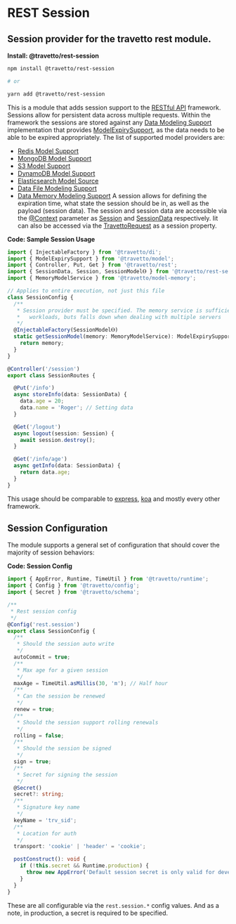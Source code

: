 <!-- This file was generated by @travetto/doc and should not be modified directly -->
<!-- Please modify https://github.com/travetto/travetto/tree/main/module/rest-session/DOC.tsx and execute "npx trv doc" to rebuild -->
# REST Session

## Session provider for the travetto rest module.

**Install: @travetto/rest-session**
```bash
npm install @travetto/rest-session

# or

yarn add @travetto/rest-session
```

This is a module that adds session support to the [RESTful API](https://github.com/travetto/travetto/tree/main/module/rest#readme "Declarative api for RESTful APIs with support for the dependency injection module.") framework.  Sessions allow for persistent data across multiple requests.  Within the framework the sessions are stored against any [Data Modeling Support](https://github.com/travetto/travetto/tree/main/module/model#readme "Datastore abstraction for core operations.") implementation that provides [ModelExpirySupport](https://github.com/travetto/travetto/tree/main/module/model/src/service/expiry.ts), as the data needs to be able to be expired appropriately.  The list of supported model providers are:
   *  [Redis Model Support](https://github.com/travetto/travetto/tree/main/module/model-redis#readme "Redis backing for the travetto model module.")
   *  [MongoDB Model Support](https://github.com/travetto/travetto/tree/main/module/model-mongo#readme "Mongo backing for the travetto model module.")
   *  [S3 Model Support](https://github.com/travetto/travetto/tree/main/module/model-s3#readme "S3 backing for the travetto model module.")
   *  [DynamoDB Model Support](https://github.com/travetto/travetto/tree/main/module/model-dynamodb#readme "DynamoDB backing for the travetto model module.")
   *  [Elasticsearch Model Source](https://github.com/travetto/travetto/tree/main/module/model-elasticsearch#readme "Elasticsearch backing for the travetto model module, with real-time modeling support for Elasticsearch mappings.")
   *  [Data File Modeling Support](https://github.com/travetto/travetto/tree/main/module/model-file#readme "Datastore file abstraction for core operations.")
   *  [Data Memory Modeling Support](https://github.com/travetto/travetto/tree/main/module/model-memory#readme "Datastore memory abstraction for core operations.")
A session allows for defining the expiration time, what state the session should be in, as well as the payload (session data).  The session and session data are accessible via the [@Context](https://github.com/travetto/travetto/tree/main/module/rest/src/decorator/param.ts#L38) parameter as [Session](https://github.com/travetto/travetto/tree/main/module/rest-session/src/session.ts#L15) and [SessionData](https://github.com/travetto/travetto/tree/main/module/rest-session/src/session.ts#L8) respectively.  Iit can also be accessed via the [TravettoRequest](https://github.com/travetto/travetto/tree/main/module/rest-session/src/trv.d.ts#L7) as a session property.

**Code: Sample Session Usage**
```typescript
import { InjectableFactory } from '@travetto/di';
import { ModelExpirySupport } from '@travetto/model';
import { Controller, Put, Get } from '@travetto/rest';
import { SessionData, Session, SessionModelⲐ } from '@travetto/rest-session';
import { MemoryModelService } from '@travetto/model-memory';

// Applies to entire execution, not just this file
class SessionConfig {
  /**
   * Session provider must be specified. The memory service is sufficient for simple
   *   workloads, buts falls down when dealing with multiple servers
   */
  @InjectableFactory(SessionModelⲐ)
  static getSessionModel(memory: MemoryModelService): ModelExpirySupport {
    return memory;
  }
}

@Controller('/session')
export class SessionRoutes {

  @Put('/info')
  async storeInfo(data: SessionData) {
    data.age = 20;
    data.name = 'Roger'; // Setting data
  }

  @Get('/logout')
  async logout(session: Session) {
    await session.destroy();
  }

  @Get('/info/age')
  async getInfo(data: SessionData) {
    return data.age;
  }
}
```

This usage should be comparable to [express](https://expressjs.com), [koa](https://koajs.com/) and mostly every other framework.

## Session Configuration
The module supports a general set of configuration that should cover the majority of session behaviors:

**Code: Session Config**
```typescript
import { AppError, Runtime, TimeUtil } from '@travetto/runtime';
import { Config } from '@travetto/config';
import { Secret } from '@travetto/schema';

/**
 * Rest session config
 */
@Config('rest.session')
export class SessionConfig {
  /**
   * Should the session auto write
   */
  autoCommit = true;
  /**
   * Max age for a given session
   */
  maxAge = TimeUtil.asMillis(30, 'm'); // Half hour
  /**
   * Can the session be renewed
   */
  renew = true;
  /**
   * Should the session support rolling renewals
   */
  rolling = false;
  /**
   * Should the session be signed
   */
  sign = true;
  /**
   * Secret for signing the session
   */
  @Secret()
  secret?: string;
  /**
   * Signature key name
   */
  keyName = 'trv_sid';
  /**
   * Location for auth
   */
  transport: 'cookie' | 'header' = 'cookie';

  postConstruct(): void {
    if (!this.secret && Runtime.production) {
      throw new AppError('Default session secret is only valid for development use, please specify a config value at rest.session.secret', 'permissions');
    }
  }
}
```

These are all configurable via the `rest.session.*` config values.  And as a note, in production, a secret is required to be specified.
